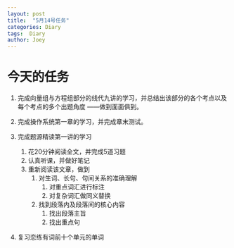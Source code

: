 ```yaml
---
layout: post
title:  "5月14号任务"
categories: Diary
tags:  Diary
author: Joey
---
```


# 今天的任务

1. 完成向量组与方程组部分的线代九讲的学习，并总结出该部分的各个考点以及每个考点的多个出题角度      ——做到面面俱到。
2. 完成操作系统第一章的学习，并完成章末测试。
3. 完成题源精读第一讲的学习
   1. 花20分钟阅读全文，并完成5道习题
   2. 认真听课，并做好笔记
   3. 重新阅读该文章，做到
      1. 对生词、长句、句间关系的准确理解
         1. 对重点词汇进行标注
         2. 对复杂词汇做同义替换
      2. 找到段落内及段落间的核心内容
         1. 找出段落主旨
         2. 找出重点句

4. 复习恋练有词前十个单元的单词